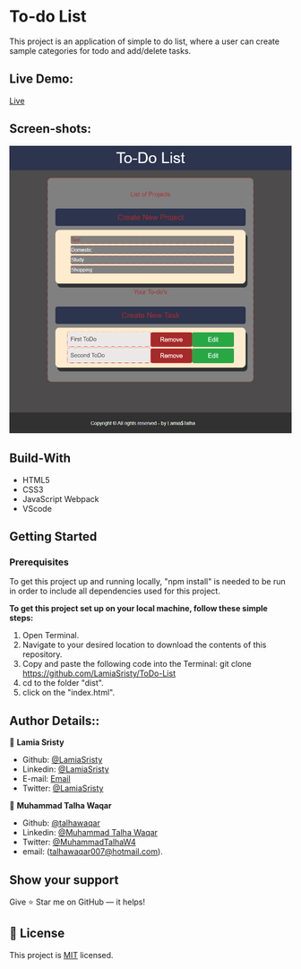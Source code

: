 # To-do List

This project is an application of simple to do list, where a user can create sample categories for todo and add/delete tasks.

## Live Demo:
[Live](https://raw.githack.com/LamiaSristy/Todo-list/development/dist/index.html)

## Screen-shots:
<img src="assets/images/ss1.png">

## Build-With

- HTML5
- CSS3
- JavaScript Webpack
- VScode


## Getting Started

### Prerequisites

To get this project up and running locally, "npm install" is needed to be run in order to include all dependencies used for this project.

**To get this project set up on your local machine, follow these simple steps:**

1. Open Terminal.
2. Navigate to your desired location to download the contents of this repository.
3. Copy and paste the following code into the Terminal: git clone https://github.com/LamiaSristy/ToDo-List
4. cd to the folder "dist".
5. click on the "index.html".


## Author Details::

👤 **Lamia Sristy**

- Github: [@LamiaSristy](https://github.com/LamiaSristy)
- Linkedin: [@LamiaSristy](https://www.linkedin.com/in/lamia-hemayet-sristy/)
- E-mail: <a href="mailto:lamiasristy@gmail.com?subject=Hello Lamia!">Email</a>  
- Twitter: [@LamiaSristy](https://twitter.com/lsristy1)

👤 **Muhammad Talha Waqar**

- Github: [@talhawaqar](https://github.com/talhawaqar)
- Linkedin: [@Muhammad Talha Waqar](https://www.linkedin.com/in/talha-waqar-977257145/)
- Twitter: [@MuhammadTalhaW4](https://twitter.com/MuhammadTalhaW4)
- email: (talhawaqar007@hotmail.com).


## Show your support

Give ⭐ Star me on GitHub — it helps!

## 📝 License

This project is [MIT](lic.url) licensed.
